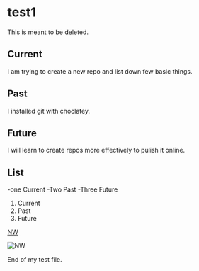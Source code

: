 # test1
This is meant to be deleted.
## Current

I am trying to create a new repo and list down few basic things.

## Past

I installed git with choclatey.


## Future

I will learn to create repos more effectively to pulish it online.

## List

-one Current
-Two Past
-Three Future

1. Current
1. Past
1. Future

[NW](https://www.nwmissouri.edu/login/)

![NW](https://www.amnh.org/var/ezflow_site/storage/images/media/amnh/images/learn-teach/sos-images/partners/top-image/northwestmissouri-top_2x/2272565-1-eng-US/northwestmissouri-top_2x.jpg)

End of my test file.
